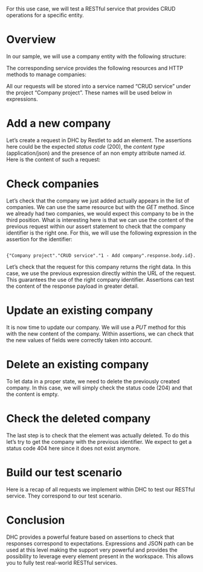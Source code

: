 For this use case, we will test a RESTful service that provides CRUD operations for a specific entity.

# Overview

In our sample, we will use a company entity with the following structure:

The corresponding service provides the following resources and HTTP methods to manage companies:

All our requests will be stored into a service named “CRUD service” under the project “Company project”. These names will be used below in expressions.


# Add a new company

Let’s create a request in DHC by Restlet to add an element. The assertions here could be the expected *status code* (200), the *content type* (application/json) and the presence of an non empty attribute named *id*. Here is the content of such a request:

# Check companies

Let’s check that the company we just added actually appears in the list of companies. We can use the same resource but with the *GET* method. Since we already had two companies, we would expect this company to be in the third position. What is interesting here is that we can use the content of the previous request within our assert statement to check that the company identifier is the right one. For this, we will use the following expression in the assertion for the identifier:

<pre><code>
{"Company project"."CRUD service"."1 - Add company".response.body.id}.
</code></pre>

Let’s check that the request for this company returns the right data. In this case, we use the previous expression directly within the URL of the request. This guarantees the use of the right company identifier. Assertions can test the content of the response payload in greater detail.

# Update an existing company

It is now time to update our company. We will use a *PUT* method for this with the new content of the company. Within assertions, we can check that the new values of fields were correctly taken into account.

# Delete an existing company

To let data in a proper state, we need to delete the previously created company. In this case, we will simply check the status code (204) and that the content is empty.

# Check the deleted company

The last step is to check that the element was actually deleted. To do this let’s try to get the company with the previous identifier. We expect to get a status code 404 here since it does not exist anymore.

# Build our test scenario

Here is a recap of all requests we implement within DHC to test our RESTful service. They correspond to our test scenario.

# Conclusion

DHC provides a powerful feature based on assertions to check that responses correspond to expectations. Expressions and JSON path can be used at this level making the support very powerful and provides the possibility to leverage every element present in the workspace. This allows you to fully test real-world RESTful services.
